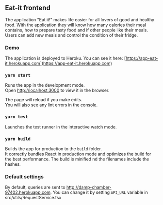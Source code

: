 ## Eat-it frontend

The application "Eat it!" makes life easier for all lovers of good and healthy
food. With the application they will know how many calories their meal contains, how to prepare tasty food and if other people like their meals. Users can add new meals and control the condition of their fridge.

### Demo

The application is deployed to Heroku.
You can see it here: [https://app-eat-it.herokuapp.com](https://app-eat-it.herokuapp.com)

### `yarn start`

Runs the app in the development mode.<br />
Open [http://localhost:3000](http://localhost:3000) to view it in the browser.

The page will reload if you make edits.<br />
You will also see any lint errors in the console.

### `yarn test`

Launches the test runner in the interactive watch mode.

### `yarn build`

Builds the app for production to the `build` folder.<br />
It correctly bundles React in production mode and optimizes the build for the best performance. The build is minified nd the filenames include the hashes.<br />

### Default settings

By default, queries are sent to http://damp-chamber-97402.herokuapp.com.
You can change it by setting `API_URL` variable in src/utils/RequestService.tsx
